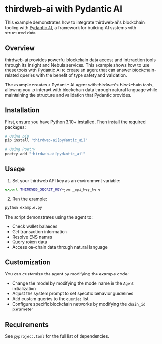 # thirdweb-ai with Pydantic AI

This example demonstrates how to integrate thirdweb-ai's blockchain tooling with [Pydantic AI](https://github.com/pydantic/pydantic-ai), a framework for building AI systems with structured data.

## Overview

thirdweb-ai provides powerful blockchain data access and interaction tools through its Insight and Nebula services. This example shows how to use these tools with Pydantic AI to create an agent that can answer blockchain-related queries with the benefit of type safety and validation.

The example creates a Pydantic AI agent with thirdweb's blockchain tools, allowing you to interact with blockchain data through natural language while maintaining the structure and validation that Pydantic provides.

## Installation

First, ensure you have Python 3.10+ installed. Then install the required packages:

```bash
# Using pip
pip install "thirdweb-ai[pydantic_ai]"

# Using Poetry
poetry add "thirdweb-ai[pydantic_ai]"
```

## Usage

1. Set your thirdweb API key as an environment variable:
```bash
export THIRDWEB_SECRET_KEY=your_api_key_here
```

2. Run the example:
```bash
python example.py
```

The script demonstrates using the agent to:
- Check wallet balances
- Get transaction information
- Resolve ENS names
- Query token data
- Access on-chain data through natural language

## Customization

You can customize the agent by modifying the example code:
- Change the model by modifying the model name in the `Agent` initialization
- Adjust the system prompt to set specific behavior guidelines
- Add custom queries to the `queries` list
- Configure specific blockchain networks by modifying the `chain_id` parameter

## Requirements

See `pyproject.toml` for the full list of dependencies. 